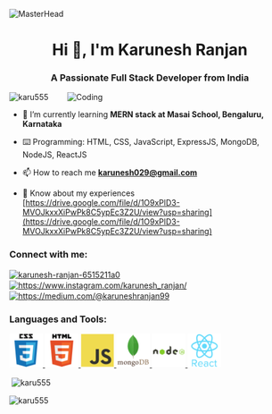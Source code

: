 ![MasterHead](https://binaryinformatics.com/wp-content/uploads/2019/01/MERN-Stack-Development-and-Consulting-Services.jpg)  
<h1 align="center">Hi 👋, I'm Karunesh Ranjan</h1>
<h3 align="center">A Passionate Full Stack Developer from India</h3>
<img align="right" alt="Coding" width="400" src="https://cdn.dribbble.com/users/1162077/screenshots/3848914/programmer.gif">

<p align="left"> <img src="https://komarev.com/ghpvc/?username=karu555&label=Profile%20views&color=0e75b6&style=flat" alt="karu555" /> </p>

- 🌱 I’m currently learning **MERN stack at Masai School, Bengaluru, Karnataka**

- ⌨️ Programming: HTML, CSS, JavaScript, ExpressJS, MongoDB, NodeJS, ReactJS

- 📫 How to reach me **karunesh029@gmail.com**

- 📄 Know about my experiences [https://drive.google.com/file/d/1O9xPlD3-MVOJkxxXiPwPk8C5ypEc3Z2U/view?usp=sharing](https://drive.google.com/file/d/1O9xPlD3-MVOJkxxXiPwPk8C5ypEc3Z2U/view?usp=sharing)

<h3 align="left">Connect with me:</h3>
<p align="left">
<a href="https://linkedin.com/in/karunesh-ranjan-6515211a0" target="blank"><img align="center" src="https://raw.githubusercontent.com/rahuldkjain/github-profile-readme-generator/master/src/images/icons/Social/linked-in-alt.svg" alt="karunesh-ranjan-6515211a0" height="60" width="60" /></a>
<a href="https://instagram.com/https://www.instagram.com/karunesh_ranjan/" target="blank"><img align="center" src="https://raw.githubusercontent.com/rahuldkjain/github-profile-readme-generator/master/src/images/icons/Social/instagram.svg" alt="https://www.instagram.com/karunesh_ranjan/" height="60" width="60"  /></a>
<a href="https://medium.com/https://medium.com/@karuneshranjan99" target="blank"><img align="center" src="https://raw.githubusercontent.com/rahuldkjain/github-profile-readme-generator/master/src/images/icons/Social/medium.svg" alt="https://medium.com/@karuneshranjan99"  height="60" width="60" /></a>
</p>

<h3 align="left">Languages and Tools:</h3>
<p align="left"> <a href="https://www.w3schools.com/css/" target="_blank" rel="noreferrer"> <img src="https://raw.githubusercontent.com/devicons/devicon/master/icons/css3/css3-original-wordmark.svg" alt="css3" width="60" height="60"/> </a> <a href="https://www.w3.org/html/" target="_blank" rel="noreferrer"> <img src="https://raw.githubusercontent.com/devicons/devicon/master/icons/html5/html5-original-wordmark.svg" alt="html5" width="60" height="60"/> </a> <a href="https://developer.mozilla.org/en-US/docs/Web/JavaScript" target="_blank" rel="noreferrer"> <img src="https://raw.githubusercontent.com/devicons/devicon/master/icons/javascript/javascript-original.svg" alt="javascript" width="60" height="60"/> </a> <a href="https://www.mongodb.com/" target="_blank" rel="noreferrer"> <img src="https://raw.githubusercontent.com/devicons/devicon/master/icons/mongodb/mongodb-original-wordmark.svg" alt="mongodb" width="60" height="60"/> </a> <a href="https://nodejs.org" target="_blank" rel="noreferrer"> <img src="https://raw.githubusercontent.com/devicons/devicon/master/icons/nodejs/nodejs-original-wordmark.svg" alt="nodejs" width="60" height="60"/> </a> <a href="https://reactjs.org/" target="_blank" rel="noreferrer"> <img src="https://raw.githubusercontent.com/devicons/devicon/master/icons/react/react-original-wordmark.svg" alt="react"width="60" height="60"/> </a> </p>

<p>&nbsp;<img align="center" src="https://github-readme-stats.vercel.app/api?username=karu555&show_icons=true&locale=en" alt="karu555" /></p>

<p><img align="center" src="https://github-readme-streak-stats.herokuapp.com/?user=karu555&" alt="karu555" /></p>
